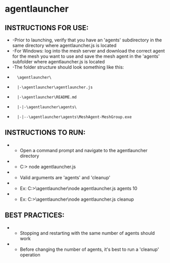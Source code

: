 ﻿# agentlauncher
INSTRUCTIONS FOR USE:
-------------------------------------------------------
*	-Prior to launching, verify that you have an 'agents' subdirectory in the same directory where agentlauncher.js is located
*	-For Windows: log into the mesh server and download the correct agent for the mesh you want to use and save the mesh agent in the 'agents' subfolder where agentlauncher.js is located
*	-The folder structure should look something like this:
*		\agentlauncher\
*		|-\agentlauncher\agentlauncher.js
*		|-\agentlauncher\README.md
*		|-|-\agentlauncher\agents\
*		|-|--\agentlauncher\agents\MeshAgent-MeshGroup.exe

INSTRUCTIONS TO RUN:
-------------------------------------------------------
*	- Open a command prompt and navigate to the agentlauncher directory
*	- C:> node agentlauncher.js <argument>
*	- Valid arguments are 'agents' <integer> and 'cleanup'
*	- Ex: C:>\agentlauncher\node agentlauncher.js agents 10
*	- Ex: C:>\agentlauncher\node agentlauncher.js cleanup 

BEST PRACTICES:
--------------------------------------------------------
*	- Stopping and restarting with the same number of agents should work
*	- Before changing the number of agents, it's best to run a 'cleanup' operation

